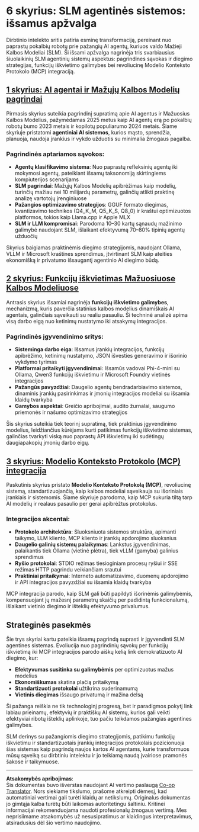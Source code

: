 <!--
CO_OP_TRANSLATOR_METADATA:
{
  "original_hash": "b17bf7f849519fac995c24ab9e2d0be8",
  "translation_date": "2025-09-18T23:39:31+00:00",
  "source_file": "Module06/README.md",
  "language_code": "lt"
}
-->
# 6 skyrius: SLM agentinės sistemos: išsamus apžvalga

Dirbtinio intelekto sritis patiria esminę transformaciją, pereinant nuo paprastų pokalbių robotų prie pažangių AI agentų, kuriuos valdo Mažieji Kalbos Modeliai (SLM). Ši išsami apžvalga nagrinėja tris svarbiausius šiuolaikinių SLM agentinių sistemų aspektus: pagrindines sąvokas ir diegimo strategijas, funkcijų iškvietimo galimybes bei revoliucinę Modelio Konteksto Protokolo (MCP) integraciją.

## [1 skyrius: AI agentai ir Mažųjų Kalbos Modelių pagrindai](./01.IntroduceAgent.md)

Pirmasis skyrius suteikia pagrindinį supratimą apie AI agentus ir Mažuosius Kalbos Modelius, pažymėdamas 2025 metus kaip AI agentų erą po pokalbių robotų bumo 2023 metais ir kopilotų populiarumo 2024 metais. Šiame skyriuje pristatomi **agentiniai AI sistemos**, kurios mąsto, sprendžia, planuoja, naudoja įrankius ir vykdo užduotis su minimalia žmogaus pagalba.

### Pagrindinės aptariamos sąvokos:
- **Agentų klasifikavimo sistema**: Nuo paprastų refleksinių agentų iki mokymosi agentų, pateikiant išsamų taksonomiją skirtingiems kompiuterijos scenarijams
- **SLM pagrindai**: Mažųjų Kalbos Modelių apibrėžimas kaip modelių, turinčių mažiau nei 10 milijardų parametrų, galinčių atlikti praktinę analizę vartotojų įrenginiuose
- **Pažangios optimizavimo strategijos**: GGUF formato diegimas, kvantizavimo technikos (Q4_K_M, Q5_K_S, Q8_0) ir kraštui optimizuotos platformos, tokios kaip Llama.cpp ir Apple MLX
- **SLM ir LLM kompromisai**: Parodoma 10–30 kartų sąnaudų mažinimo galimybė naudojant SLM, išlaikant efektyvumą 70–80% tipinių agentų užduočių

Skyrius baigiamas praktinėmis diegimo strategijomis, naudojant Ollama, VLLM ir Microsoft kraštines sprendimus, įtvirtinant SLM kaip ateities ekonomišką ir privatumo išsaugantį agentinio AI diegimo būdą.

## [2 skyrius: Funkcijų iškvietimas Mažuosiuose Kalbos Modeliuose](./02.FunctionCalling.md)

Antrasis skyrius išsamiai nagrinėja **funkcijų iškvietimo galimybes**, mechanizmą, kuris paverčia statinius kalbos modelius dinamiškais AI agentais, galinčiais sąveikauti su realiu pasauliu. Ši techninė analizė apima visą darbo eigą nuo ketinimų nustatymo iki atsakymų integracijos.

### Pagrindinės įgyvendinimo sritys:
- **Sisteminga darbo eiga**: Išsamus įrankių integracijos, funkcijų apibrėžimo, ketinimų nustatymo, JSON išvesties generavimo ir išorinio vykdymo tyrimas
- **Platformai pritaikyti įgyvendinimai**: Išsamūs vadovai Phi-4-mini su Ollama, Qwen3 funkcijų iškvietimu ir Microsoft Foundry vietinės integracijos
- **Pažangūs pavyzdžiai**: Daugelio agentų bendradarbiavimo sistemos, dinaminis įrankių pasirinkimas ir įmonių integracijos modeliai su išsamia klaidų tvarkyba
- **Gamybos aspektai**: Greičio apribojimai, audito žurnalai, saugumo priemonės ir našumo optimizavimo strategijos

Šis skyrius suteikia tiek teorinį supratimą, tiek praktinius įgyvendinimo modelius, leidžiančius kūrėjams kurti patikimas funkcijų iškvietimo sistemas, galinčias tvarkyti viską nuo paprastų API iškvietimų iki sudėtingų daugiapakopių įmonių darbo eigų.

## [3 skyrius: Modelio Konteksto Protokolo (MCP) integracija](./03.IntroduceMCP.md)

Paskutinis skyrius pristato **Modelio Konteksto Protokolą (MCP)**, revoliucinę sistemą, standartizuojančią, kaip kalbos modeliai sąveikauja su išoriniais įrankiais ir sistemomis. Šiame skyriuje parodoma, kaip MCP sukuria tiltą tarp AI modelių ir realaus pasaulio per gerai apibrėžtus protokolus.

### Integracijos akcentai:
- **Protokolo architektūra**: Sluoksniuota sistemos struktūra, apimanti taikymo, LLM kliento, MCP kliento ir įrankių apdorojimo sluoksnius
- **Daugelio galinių sistemų palaikymas**: Lankstus įgyvendinimas, palaikantis tiek Ollama (vietinė plėtra), tiek vLLM (gamyba) galinius sprendimus
- **Ryšio protokolai**: STDIO režimas tiesioginiam procesų ryšiui ir SSE režimas HTTP pagrindu veikiančiam srautui
- **Praktiniai pritaikymai**: Interneto automatizavimo, duomenų apdorojimo ir API integracijos pavyzdžiai su išsamia klaidų tvarkyba

MCP integracija parodo, kaip SLM gali būti papildyti išorinėmis galimybėmis, kompensuojant jų mažesnį parametrų skaičių per padidintą funkcionalumą, išlaikant vietinio diegimo ir išteklių efektyvumo privalumus.

## Strateginės pasekmės

Šie trys skyriai kartu pateikia išsamų pagrindą suprasti ir įgyvendinti SLM agentines sistemas. Evoliucija nuo pagrindinių sąvokų per funkcijų iškvietimą iki MCP integracijos parodo aiškų kelią link demokratizuoto AI diegimo, kur:

- **Efektyvumas susitinka su galimybėmis** per optimizuotus mažus modelius
- **Ekonomiškumas** skatina plačią pritaikymą
- **Standartizuoti protokolai** užtikrina suderinamumą
- **Vietinis diegimas** išsaugo privatumą ir mažina delsą

Ši pažanga reiškia ne tik technologinį progresą, bet ir paradigmos pokytį link labiau prieinamų, efektyvių ir praktiškų AI sistemų, kurios gali veikti efektyviai ribotų išteklių aplinkoje, tuo pačiu teikdamos pažangias agentines galimybes.

SLM derinys su pažangiomis diegimo strategijomis, patikimu funkcijų iškvietimu ir standartizuotais įrankių integracijos protokolais pozicionuoja šias sistemas kaip pagrindą naujos kartos AI agentams, kurie transformuos mūsų sąveiką su dirbtiniu intelektu ir jo teikiamą naudą įvairiose pramonės šakose ir taikymuose.

---

**Atsakomybės apribojimas**:  
Šis dokumentas buvo išverstas naudojant AI vertimo paslaugą [Co-op Translator](https://github.com/Azure/co-op-translator). Nors siekiame tikslumo, prašome atkreipti dėmesį, kad automatiniai vertimai gali turėti klaidų ar netikslumų. Originalus dokumentas jo gimtąja kalba turėtų būti laikomas autoritetingu šaltiniu. Kritinei informacijai rekomenduojama naudoti profesionalų žmogaus vertimą. Mes neprisiimame atsakomybės už nesusipratimus ar klaidingus interpretavimus, atsiradusius dėl šio vertimo naudojimo.